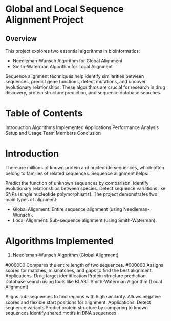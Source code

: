 
# Global and Local Sequence Alignment Project
## Overview
This project explores two essential algorithms in bioinformatics:

 - Needleman-Wunsch Algorithm for Global Alignment
 - Smith-Waterman Algorithm for Local Alignment

Sequence alignment techniques help identify similarities between sequences, predict gene functions, detect mutations, and uncover evolutionary relationships. These algorithms are crucial for research in drug discovery, protein structure prediction, and sequence database searches.

# Table of Contents
Introduction
Algorithms Implemented
Applications
Performance Analysis
Setup and Usage
Team Members
Conclusion

# Introduction
There are millions of known protein and nucleotide sequences, which often belong to families of related sequences.
Sequence alignment helps:

Predict the function of unknown sequences by comparison.
Identify evolutionary relationships between species.
Detect sequence variations like SNPs (single nucleotide polymorphisms).
The project demonstrates two main types of alignment:
- Global Alignment: Entire sequence alignment (using Needleman-Wunsch).
- Local Alignment: Sub-sequence alignment (using Smith-Waterman).
# Algorithms Implemented
1. Needleman-Wunsch Algorithm (Global Alignment)

#000000 Compares the entire length of two sequences.
#000000 Assigns scores for matches, mismatches, and gaps to find the best alignment.
Applications:
Drug target identification
Protein structure prediction
Database search using tools like BLAST
Smith-Waterman Algorithm (Local Alignment)

Aligns sub-sequences to find regions with high similarity.
Allows negative scores and flexible start positions for alignment.
Applications:
Detect sequence variants
Predict protein structure by comparing to known sequences
Identify shared motifs in DNA sequences
